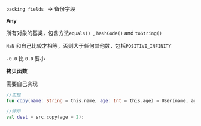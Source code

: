 `backing fields ` -> 备份字段



**Any**

所有对象的基类，包含方法`equals() `, `hashCode()` and `toString()`

`NaN` 和自己比较才相等，否则大于任何其他数，包括`POSITIVE_INFINITY` 

`-0.0` 比 `0.0` 要小



**拷贝函数**

需要自己实现

```kotlin
//实现
fun copy(name: String = this.name, age: Int = this.age) = User(name, age)

//使用
val dest = src.copy(age = 2);
```



